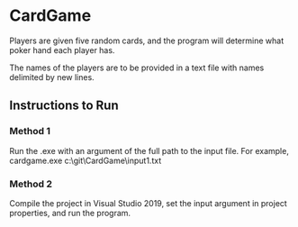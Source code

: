 # CardGame
Players are given five random cards, and the program will determine what poker hand each player has.

The names of the players are to be provided in a text file with names delimited by new lines. 

## Instructions to Run
### Method 1
Run the .exe with an argument of the full path to the input file. For example,
    cardgame.exe c:\git\CardGame\input1.txt

### Method 2
Compile the project in Visual Studio 2019, set the input argument in project properties, and run the program.
